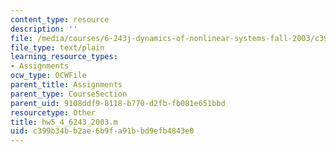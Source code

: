 ```yaml
---
content_type: resource
description: ''
file: /media/courses/6-243j-dynamics-of-nonlinear-systems-fall-2003/c399b34bb2ae6b9fa91bbd9efb4843e0_hw5_4_6243_2003.m
file_type: text/plain
learning_resource_types:
- Assignments
ocw_type: OCWFile
parent_title: Assignments
parent_type: CourseSection
parent_uid: 9108ddf9-8118-b770-d2fb-fb081e651bbd
resourcetype: Other
title: hw5_4_6243_2003.m
uid: c399b34b-b2ae-6b9f-a91b-bd9efb4843e0
---
```


